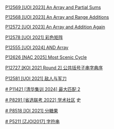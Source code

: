 
[P12569 [UOI 2023] An Array and Partial Sums](https://www.luogu.com.cn/problem/P12569)

[P12568 [UOI 2023] An Array and Range Additions](https://www.luogu.com.cn/problem/P12568)

[P12572 [UOI 2023] An Array and Addition Again](https://www.luogu.com.cn/problem/P12572)

[P12578 [UOI 2021] 彩色矩阵](https://www.luogu.com.cn/problem/P12578)

[P12555 [UOI 2024] AND Array](https://www.luogu.com.cn/problem/P12555)

[P12626 [NAC 2025] Most Scenic Cycle](https://www.luogu.com.cn/problem/P12626)

[P12727 [KOI 2021 Round 2] 公共括号子串字典序](https://www.luogu.com.cn/problem/P12727)

[P12581 [UOI 2021] 敌人与军刀](https://www.luogu.com.cn/problem/P12581)

[# P11421 [清华集训 2024] 最大匹配 2](https://www.luogu.com.cn/problem/P11421)

[# P8291 [省选联考 2022] 学术社区](https://www.luogu.com.cn/problem/P8291) 史

[# P8518 [IOI 2021] 分糖果](https://www.luogu.com.cn/problem/P8518)

[# P5211 [ZJOI2017] 字符串](https://www.luogu.com.cn/problem/P5211)

